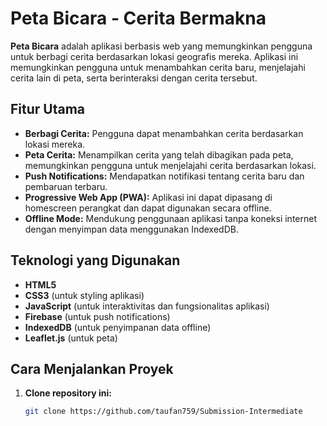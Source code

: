 # Peta Bicara - Cerita Bermakna

**Peta Bicara** adalah aplikasi berbasis web yang memungkinkan pengguna untuk berbagi cerita berdasarkan lokasi geografis mereka. Aplikasi ini memungkinkan pengguna untuk menambahkan cerita baru, menjelajahi cerita lain di peta, serta berinteraksi dengan cerita tersebut.

## Fitur Utama

- **Berbagi Cerita:** Pengguna dapat menambahkan cerita berdasarkan lokasi mereka.
- **Peta Cerita:** Menampilkan cerita yang telah dibagikan pada peta, memungkinkan pengguna untuk menjelajahi cerita berdasarkan lokasi.
- **Push Notifications:** Mendapatkan notifikasi tentang cerita baru dan pembaruan terbaru.
- **Progressive Web App (PWA):** Aplikasi ini dapat dipasang di homescreen perangkat dan dapat digunakan secara offline.
- **Offline Mode:** Mendukung penggunaan aplikasi tanpa koneksi internet dengan menyimpan data menggunakan IndexedDB.

## Teknologi yang Digunakan

- **HTML5**
- **CSS3** (untuk styling aplikasi)
- **JavaScript** (untuk interaktivitas dan fungsionalitas aplikasi)
- **Firebase** (untuk push notifications)
- **IndexedDB** (untuk penyimpanan data offline)
- **Leaflet.js** (untuk peta)

## Cara Menjalankan Proyek

1. **Clone repository ini:**
   ```bash
   git clone https://github.com/taufan759/Submission-Intermediate
